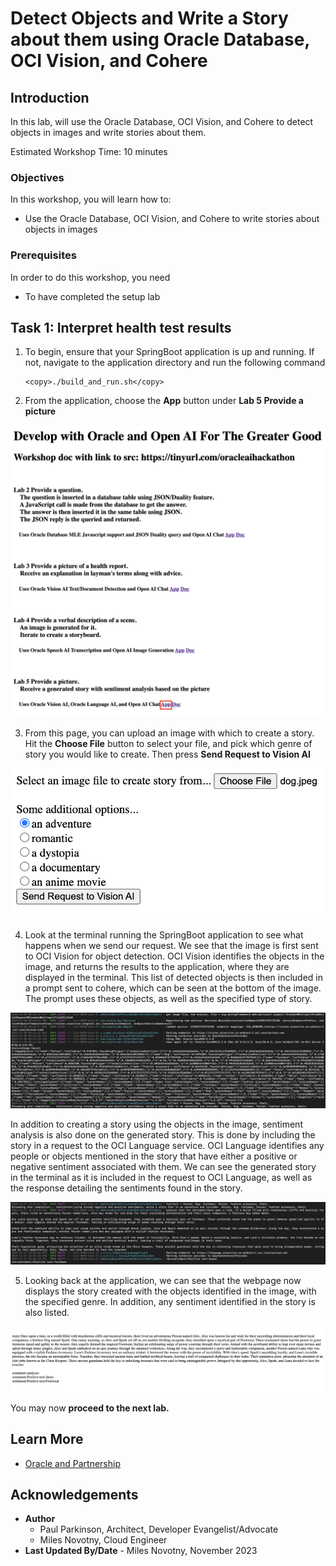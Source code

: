 # Detect Objects and Write a Story about them using Oracle Database, OCI Vision, and Cohere

## Introduction

In this lab, will use the Oracle Database, OCI Vision, and Cohere to detect objects in images and write stories about them.

Estimated Workshop Time: 10 minutes

### Objectives

In this workshop, you will learn how to:
* Use the Oracle Database, OCI Vision, and Cohere to write stories about objects in images

### Prerequisites

In order to do this workshop, you need

* To have completed the setup lab

## Task 1: Interpret health test results

1. To begin, ensure that your SpringBoot application is up and running. If not, navigate to the application directory and run the following command

    ```
    <copy>./build_and_run.sh</copy>
    ```

2. From the application, choose the **App** button under **Lab 5 Provide a picture**

  ![Choose lab 5 app](images/choose-lab-5.png)



3. From this page, you can upload an image with which to create a story. Hit the **Choose File** button to select your file, and pick which genre of story you would like to create. Then press **Send Request to Vision AI**

  ![](images/object-detection-select-image.png)

4. Look at the terminal running the SpringBoot application to see what happens when we send our request. We see that the image is first sent to OCI Vision for object detection. OCI Vision identifies the objects in the image, and returns the results to the application, where they are displayed in the terminal. This list of detected objects is then included in a prompt sent to cohere, which can be seen at the bottom of the image. The prompt uses these objects, as well as the specified type of story.

  ![Object detection results](images/object-detection-output-with-query.png)

  In addition to creating a story using the objects in the image, sentiment analysis is also done on the generated story. This is done by including the story in a request to the OCI Language service. OCI Language identifies any people or objects mentioned in the story that have either a positive or negative sentiment associated with them. We can see the generated story in the terminal as it is included in the request to OCI Language, as well as the response detailing the sentiments found in the story.

  ![](images/story-console-output.png)

5. Looking back at the application, we can see that the webpage now displays the story created with the objects identified in the image, with the specified genre. In addition, any sentiment identified in the story is also listed.

  ![](images/story-generation-output.png)




You may now **proceed to the next lab.**

## Learn More

* [Oracle and Partnership](https://cohere.com/deployment-options/oracle)

## Acknowledgements
* **Author**
  * Paul Parkinson, Architect, Developer Evangelist/Advocate
  * Miles Novotny, Cloud Engineer
* **Last Updated By/Date** - Miles Novotny, November 2023
